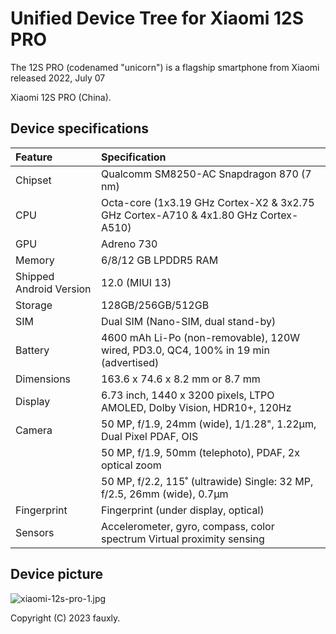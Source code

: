 # Unified Device Tree for Xiaomi 12S PRO 

The 12S PRO  (codenamed "unicorn") is a flagship smartphone from Xiaomi released 2022, July 07

Xiaomi 12S PRO (China).

## Device specifications

| Feature                 | Specification                                                                      |
| :---------------------- | :--------------------------------------------------------------------------        |
| Chipset                 | Qualcomm SM8250-AC Snapdragon 870 (7 nm)                                           |
| CPU                     | Octa-core (1x3.19 GHz Cortex-X2 & 3x2.75 GHz Cortex-A710 & 4x1.80 GHz Cortex-A510) |
| GPU                     | Adreno 730                                                                         |
| Memory                  | 6/8/12 GB LPDDR5 RAM                                                               |
| Shipped Android Version | 12.0 (MIUI 13)                                                                     |
| Storage                 | 128GB/256GB/512GB                                                                  |
| SIM                     | Dual SIM (Nano-SIM, dual stand-by)                                                 |
| Battery                 | 4600 mAh Li-Po (non-removable), 120W wired, PD3.0, QC4, 100% in 19 min (advertised)| 
| Dimensions              | 163.6 x 74.6 x 8.2 mm or 8.7 mm                                                    |
| Display                 | 6.73 inch, 1440 x 3200 pixels, LTPO AMOLED, Dolby Vision, HDR10+, 120Hz            |
| Camera                  | 50 MP, f/1.9, 24mm (wide), 1/1.28", 1.22µm, Dual Pixel PDAF, OIS                   |
|                         | 50 MP, f/1.9, 50mm (telephoto), PDAF, 2x optical zoom                              |
|                         | 50 MP, f/2.2, 115˚ (ultrawide) Single: 32 MP, f/2.5, 26mm (wide), 0.7µm            |
| Fingerprint             | Fingerprint (under display, optical)                                               |
| Sensors                 | Accelerometer, gyro, compass, color spectrum Virtual proximity sensing             |

## Device picture

![xiaomi-12s-pro-1.jpg](https://s2.loli.net/2023/12/24/cYlro4q6gMkCWQZ.jpg)

Copyright (C) 2023 fauxly.
